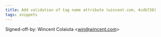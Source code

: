 ```yaml
---
title: Add validation of tag name attribute (wincent.com, 4cdb738)
tags: snippets
---
```


Signed-off-by: Wincent Colaiuta &lt;win@wincent.com&gt;
